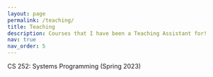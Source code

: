 ```yaml
---
layout: page
permalink: /teaching/
title: Teaching
description: Courses that I have been a Teaching Assistant for!
nav: true
nav_order: 5
---
```


CS 252: Systems Programming (Spring 2023)
